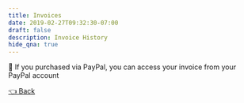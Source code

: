 ```yaml
---
title: Invoices
date: 2019-02-27T09:32:30-07:00
draft: false
description: Invoice History
hide_qna: true
---
```


<div class="well">
  📜 If you purchased via PayPal, you can access your invoice from your PayPal account
</div>

<user-charges></user-charges>

<a href="/dashboard" class="btn">👈 Back</a>

